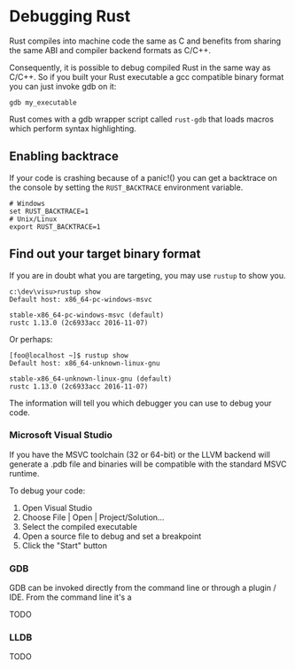# Debugging Rust

Rust compiles into machine code the same as C and benefits from sharing the same ABI and compiler backend formats as C/C++.

Consequently, it is possible to debug compiled Rust in the same way as C/C++. So if you built your Rust executable a gcc compatible binary format you can just invoke gdb on it:

```
gdb my_executable
```

Rust comes with a gdb wrapper script called `rust-gdb` that loads macros which perform syntax highlighting.

## Enabling backtrace

If your code is crashing because of a panic!\(\) you can get a backtrace on the console by setting the `RUST_BACKTRACE` environment variable.

```
# Windows
set RUST_BACKTRACE=1
# Unix/Linux
export RUST_BACKTRACE=1
```

## Find out your target binary format

If you are in doubt what you are targeting, you may use `rustup` to show you.

```
c:\dev\visu>rustup show
Default host: x86_64-pc-windows-msvc

stable-x86_64-pc-windows-msvc (default)
rustc 1.13.0 (2c6933acc 2016-11-07)
```

Or perhaps:

```
[foo@localhost ~]$ rustup show
Default host: x86_64-unknown-linux-gnu

stable-x86_64-unknown-linux-gnu (default)
rustc 1.13.0 (2c6933acc 2016-11-07)
```

The information will tell you which debugger you can use to debug your code.

### Microsoft Visual Studio

If you have the MSVC toolchain \(32 or 64-bit\) or the LLVM backend will generate a .pdb file and binaries will be compatible with the standard MSVC runtime.

To debug your code:

1. Open Visual Studio
2. Choose File \| Open \| Project/Solution...
3. Select the compiled executable
4. Open a source file to debug and set a breakpoint
5. Click the "Start" button

### GDB

GDB can be invoked directly from the command line or through a plugin / IDE. From the command line it's a

TODO

### LLDB

TODO

